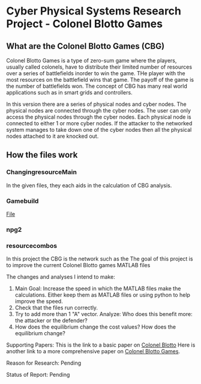 # Cyber Physical Systems Research Project - Colonel Blotto Games

## What are the Colonel Blotto Games (CBG)
Colonel Blotto Games is a type of zero-sum game where the players, usually called colonels, have to distribute their limited number of resources over a series of battlefields inorder to win the game. THe player with the most resources on the battlefield wins that game. The payoff of the game is the number of battlefields won. The concept of CBG has many real world applications such as in smart grids and controllers.

In this version there are a series of physical nodes and cyber nodes. The physical nodes are connected through the cyber nodes. The user can only access the physical nodes through the cyber nodes. Each physical node is connected to either 1 or more cyber nodes. If the attacker to the networked system manages to take down one of the cyber nodes then all the physical nodes attached to it are knocked out.

## How the files work
### ChangingresourceMain
In the given files, they each aids in the calculation of CBG analysis.

### Gamebuild
[File](Gamebuild.m)
### npg2

### resourcecombos
In this project the CBG is the network such as the 
The goal of this project is to improve the current Colonel Blotto games MATLAB files

The changes and analyses I intend to make:
1. Main Goal: Increase the speed in which the MATLAB files make the calculations. Either keep them as MATLAB files or using python to help improve the speed.
2. Check that the files run correctly.
3. Try to add more than 1 "A" vector. Analyze: Who does this benefit more: the attacker or the defender?
4. How does the equilibrium change the cost values? How does the equilibrium change?

Supporting Papers:
This is the link to a basic paper on [Colonel Blotto](EECE-580A/Gamebuild.m)
Here is another link to a more comprehensive paper on [Colonel Blotto Games](https://arxiv.org/pdf/1610.02110.pdf).

Reason for Research: Pending

Status of Report: Pending
